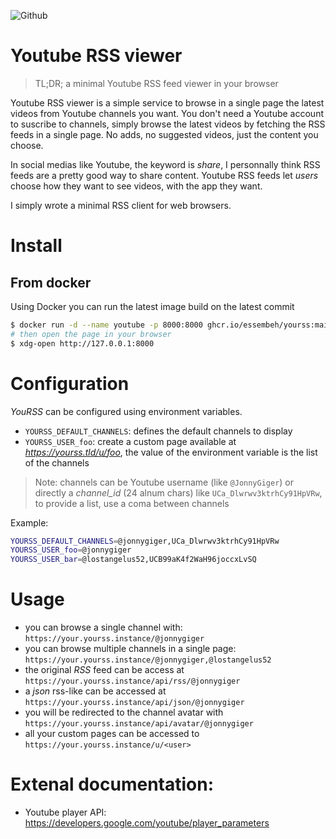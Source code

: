 ![Github](https://img.shields.io/github/tag/essembeh/yourss.svg)


# Youtube RSS viewer

> TL;DR; a minimal Youtube RSS feed viewer in your browser

Youtube RSS viewer is a simple service to browse in a single page the latest videos from Youtube channels you want.
You don't need a Youtube account to suscribe to channels, simply browse the latest videos by fetching the RSS feeds in a single page. No adds, no suggested videos, just the content you choose.

In social medias like Youtube, the keyword is *share*, I personnally think RSS feeds are a pretty good way to share content. Youtube RSS feeds let *users* choose how they want to see videos, with the app they want.

I simply wrote a minimal RSS client for web browsers.


# Install

## From docker

Using Docker you can run the latest image build on the latest commit
```sh
$ docker run -d --name youtube -p 8000:8000 ghcr.io/essembeh/yourss:main
# then open the page in your browser
$ xdg-open http://127.0.0.1:8000
```

# Configuration

*YouRSS* can be configured using environment variables.

- `YOURSS_DEFAULT_CHANNELS`: defines the default channels to display
- `YOURSS_USER_foo`: create a custom page available at *https://yourss.tld/u/foo*, the value of the environment variable is the list of the channels


> Note: channels can be Youtube username (like `@JonnyGiger`) or directly a *channel_id* (24 alnum chars) like `UCa_Dlwrwv3ktrhCy91HpVRw`, to provide a list, use a coma between channels

Example:
```sh
YOURSS_DEFAULT_CHANNELS=@jonnygiger,UCa_Dlwrwv3ktrhCy91HpVRw
YOURSS_USER_foo=@jonnygiger
YOURSS_USER_bar=@lostangelus52,UCB99aK4f2WaH96joccxLvSQ
```


# Usage

- you can browse a single channel with: `https://your.yourss.instance/@jonnygiger`
- you can browse multiple channels in a single page: `https://your.yourss.instance/@jonnygiger,@lostangelus52`
- the original *RSS* feed can be access at `https://your.yourss.instance/api/rss/@jonnygiger`
- a *json* rss-like can be accessed at `https://your.yourss.instance/api/json/@jonnygiger`
- you will be redirected to the channel avatar with `https://your.yourss.instance/api/avatar/@jonnygiger`
- all your custom pages can be accessed to `https://your.yourss.instance/u/<user>`


# Extenal documentation:

- Youtube player API: https://developers.google.com/youtube/player_parameters